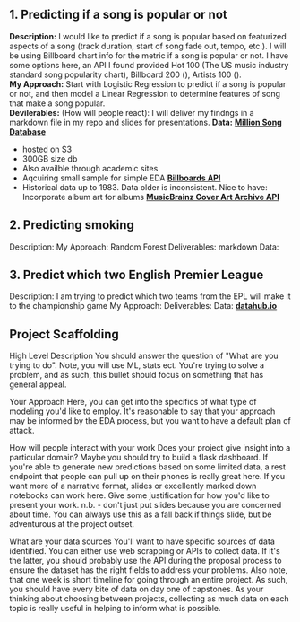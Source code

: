 ## 1. Predicting if a song is popular or not
**Description:** I would like to predict if a song is popular based on featurized aspects of a song (track duration, start of song fade out, tempo, etc.). I will be using Billboard chart info for the metric if a song is popular or not. I have some options here, an API I found provided Hot 100 (The US music industry standard song popularity chart), Billboard 200 (), Artists 100 ().<br>
**My Approach:** Start with Logistic Regression to predict if a song is popular or not, and then model a Linear Regression to determine features of song that make a song popular.<br>
**Devilerables:** (How will people react): I will deliver my findngs in a markdown file in my repo and slides for presentations.
**Data:**
 [__Million Song Database__](http://millionsongdataset.com/)
- hosted on S3
- 300GB size db
- Also availble through academic sites
- Aqcuiring small sample for simple EDA
[__Billboards API__](https://rapidapi.com/LDVIN/api/billboard-api/endpoints)
- Historical data up to 1983. Data older is inconsistent.
Nice to have: Incorporate album art for albums [__MusicBrainz Cover Art Archive API__](https://musicbrainz.org/doc/Cover_Art_Archive/API)

## 2. Predicting smoking
Description:
My Approach: Random Forest
Deliverables: markdown
Data:

## 3. Predict which two English Premier League
Description: I am trying to predict which two teams from the EPL will make it to the championship game
My Approach:
Deliverables: 
Data: [__datahub.io__](https://datahub.io/sports-data/english-premier-league#data)




## Project Scaffolding 

High Level Description
	You should answer the question of "What are you trying to do". Note, you will use ML, stats ect. You're trying to solve a problem, and as such, this bullet should focus on something that has general appeal.

Your Approach
	Here, you can get into the specifics of what type of modeling you'd like to employ. It's reasonable to say that your approach may be informed by the EDA process, but you want to have a default plan of attack.

How will people interact with your work
	Does your project give insight into a particular domain? Maybe you should try to build a flask dashboard. If you're able to generate new predictions based on some limited data, a rest endpoint that people can pull up on their phones is really great here. If you want more of a narrative format, slides or excellently marked down notebooks can work here. Give some justification for how you'd like to present your work. n.b. - don't just put slides because you are concerned about time. You can always use this as a fall back if things slide, but be adventurous at the project outset.

What are your data sources
	You'll want to have specific sources of data identified. You can either use web scrapping or APIs to collect data. If it's the latter, you should probably use the API during the proposal process to ensure the dataset has the right fields to address your problems. Also note, that one week is short timeline for going through an entire project. As such, you should have every bite of data on day one of capstones. As your thinking about choosing between projects, collecting as much data on each topic is really useful in helping to inform what is possible.
